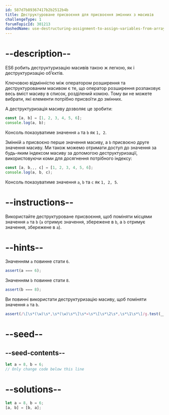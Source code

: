 ```yaml
---
id: 587d7b89367417b2b2512b4b
title: Деструктуроване присвоєння для присвоєння змінних з масивів
challengeType: 1
forumTopicId: 301213
dashedName: use-destructuring-assignment-to-assign-variables-from-arrays
---
```


# --description--

ES6 робить деструктуризацію масивів такою ж легкою, як і деструктуризацію об’єктів.

Ключовою відмінністю між оператором розширення та деструктурованим масивом є те, що оператор розширення розпаковує весь вміст масиву в список, розділений комою. Тому ви не можете вибрати, які елементи потрібно присвоїти до змінних.

А деструктуризація масиву дозволяє це зробити:

```js
const [a, b] = [1, 2, 3, 4, 5, 6];
console.log(a, b);
```

Консоль показуватиме значення `a` та `b` як `1, 2`.

Змінній `a` присвоєно перше значення масиву, а `b` присвоєно друге значення масиву. Ми також можемо отримати доступ до значення за будь-яким індексом масиву за допомогою деструктуризації, використовуючи коми для досягнення потрібного індексу:

```js
const [a, b,,, c] = [1, 2, 3, 4, 5, 6];
console.log(a, b, c);
```

Консоль показуватиме значення `a`, `b` та `c` як `1, 2, 5`.

# --instructions--

Використайте деструктуроване присвоєння, щоб поміняти місцями значення `a` та `b` (`a` отримує значення, збережене в `b`, а `b` отримує значення, збережене в `a`).

# --hints--

Значенням `a` повинне стати `6`.

```js
assert(a === 6);
```

Значенням `b` повинне стати `8`.

```js
assert(b === 8);
```

Ви повинні використати деструктуризацію масиву, щоб поміняти значення `a` та `b`.

```js
assert(/\[\s*(\w)\s*,\s*(\w)\s*\]\s*=\s*\[\s*\2\s*,\s*\1\s*\]/g.test(__helpers.removeJSComments(code)));
```

# --seed--

## --seed-contents--

```js
let a = 8, b = 6;
// Only change code below this line
```

# --solutions--

```js
let a = 8, b = 6;
[a, b] = [b, a];
```
